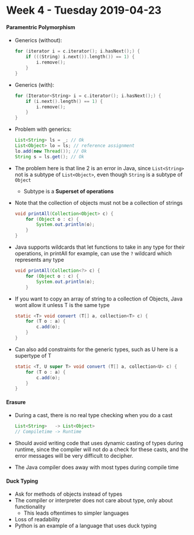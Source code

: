 # Week 4 - Tuesday 2019-04-23

#### Paramentric Polymorphism

* Generics (without):

    ```cpp
    for (iterator i = c.iterator(); i.hasNext();) {
        if (((String) i.next()).length()) == 1) {
            i.remove();
        }
    }
    ```
* Generics (with):

    ```c
    for (Iterator<String> i = c.iterator(); i.hasNext();) {
        if (i.next().length() == 1) {
            i.remove();
        }
    }
    ```
* Problem with generics:

    ```java
    List<String> ls = _; // Ok
    List<Object> lo = ls; // reference assignment
    lo.add(new Thread()); // Ok
    String s = ls.get(); // Ok
    ```
* The problem here is that line 2 is an error in Java, since `List<String>` not is a
    subtype of `List<Object>`, even though `String` is a subtype of `Object`
    * Subtype is a **Superset of operations**

* Note that the collection of objects must not be a collection of strings

    ```java
    void printAll(Collection<Object> c) {
        for (Object o : c) {
            System.out.println(o);
        }
    }
    ```
* Java supports wildcards that let functions to take in any type for their operations, in
    printAll for example, can use the `?` wildcard which represents any type

    ```java
    void printAll(Collection<?> c) {
        for (Object o : c) {
            System.out.println(o);
        }
    ```
* If you want to copy an array of string to a collection of Objects, Java wont allow it
    unless T is the same type

    ```java
    static <T> void convert (T[] a, collection<T> c) {
        for (T o : a) {
            c.add(o);
        }
    }
    ```
* Can also add constraints for the generic types, such as U here is a supertype of T

    ```java
    static <T, U super T> void convert (T[] a, collection<U> c) {
        for (T o : a) {
            c.add(o);
        }
    }
    ```
#### Erasure

* During a cast, there is no real type checking when you do a cast

    ```java
    List<String>   -> List<Object>
    // Compiletime -> Runtime
    ```
* Should avoid writing code that uses dynamic casting of types during runtime, since the
    compiler will not do a check for these casts, and the error messages will be very
    difficult to decipher.
* The Java compiler does away with most types during compile time

#### Duck Typing

* Ask for methods of objects instead of types
* The compiler or interpreter does not care about type, only about functionality
    * This leads oftentimes to simpler languages
* Loss of readability
* Python is an example of a language that uses duck typing
